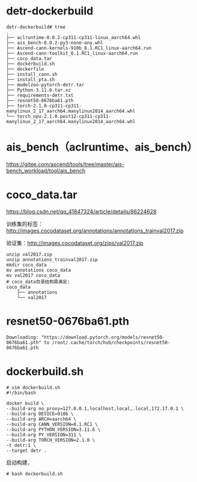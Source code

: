 # detr-dockerbuild
```shell
detr-dockerbuild# tree
.
├── aclruntime-0.0.2-cp311-cp311-linux_aarch64.whl
├── ais_bench-0.0.2-py3-none-any.whl
├── Ascend-cann-kernels-910b_8.1.RC1_linux-aarch64.run
├── Ascend-cann-toolkit_8.1.RC1_linux-aarch64.run
├── coco_data.tar
├── dockerbuild.sh
├── dockerfile
├── install_cann.sh
├── install_pta.sh
├── modelzoo-pytorch-detr.tar
├── Python-3.11.6.tar.xz
├── requirements-detr.txt
├── resnet50-0676ba61.pth
├── torch-2.1.0-cp311-cp311-manylinux_2_17_aarch64.manylinux2014_aarch64.whl
└── torch_npu-2.1.0.post12-cp311-cp311-manylinux_2_17_aarch64.manylinux2014_aarch64.whl
```

# ais_bench（aclruntime、ais_bench）
https://gitee.com/ascend/tools/tree/master/ais-bench_workload/tool/ais_bench

# coco_data.tar
https://blog.csdn.net/qq_41847324/article/details/86224628

训练集的标签：http://images.cocodataset.org/annotations/annotations_trainval2017.zip

验证集：http://images.cocodataset.org/zips/val2017.zip

```shell
unzip val2017.zip
unzip annotations_trainval2017.zip
mkdir coco_data
mv annotations coco_data
mv val2017 coco_data
# coco_data目录结构需满足:
coco_data
    ├── annotations
    └── val2017
```

# resnet50-0676ba61.pth
```shell
Downloading: "https://download.pytorch.org/models/resnet50-0676ba61.pth" to /root/.cache/torch/hub/checkpoints/resnet50-0676ba61.pth
```

# dockerbuild.sh
```shell
# vim dockerbuild.sh
#!/bin/bash

docker build \
--build-arg no_proxy=127.0.0.1,localhost,local,.local,172.17.0.1 \
--build-arg DEVICE=910b \
--build-arg ARCH=aarch64 \
--build-arg CANN_VERSION=8.1.RC1 \
--build-arg PYTHON_VERSION=3.11.6 \
--build-arg PY_VERSION=311 \
--build-arg TORCH_VERSION=2.1.0 \
-t detr:1 \
--target detr .
```
启动构建，
```shell
# bash dockerbuild.sh
```
